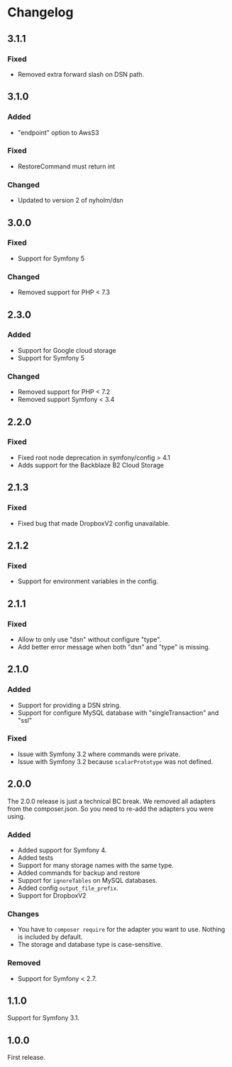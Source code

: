 # Changelog

## 3.1.1

### Fixed

- Removed extra forward slash on DSN path.

## 3.1.0

### Added

- "endpoint" option to AwsS3

### Fixed

- RestoreCommand must return int

### Changed

- Updated to version 2 of nyholm/dsn

## 3.0.0

### Fixed

- Support for Symfony 5

### Changed

- Removed support for PHP < 7.3

## 2.3.0

### Added

- Support for Google cloud storage
- Support for Symfony 5

### Changed

- Removed support for PHP < 7.2
- Removed support Symfony < 3.4

## 2.2.0

### Fixed

- Fixed root node deprecation in symfony/config > 4.1
- Adds support for the Backblaze B2 Cloud Storage

## 2.1.3

### Fixed

- Fixed bug that made DropboxV2 config unavailable.

## 2.1.2

### Fixed

- Support for environment variables in the config.

## 2.1.1

### Fixed

- Allow to only use "dsn" without configure "type".
- Add better error message when both "dsn" and "type" is missing.

## 2.1.0

### Added

- Support for providing a DSN string.
- Support for configure MySQL database with "singleTransaction" and "ssl"

### Fixed

- Issue with Symfony 3.2 where commands were private.
- Issue with Symfony 3.2 because `scalarPrototype` was not defined.

## 2.0.0

The 2.0.0 release is just a technical BC break. We removed all adapters from the
composer.json. So you need to re-add the adapters you were using.

### Added

- Added support for Symfony 4.
- Added tests
- Support for many storage names with the same type.
- Added commands for backup and restore
- Support for `ignoreTables` on MySQL databases.
- Added config `output_file_prefix`.
- Support for DropboxV2

### Changes

- You have to `composer require` for the adapter you want to use. Nothing is included by default.
- The storage and database type is case-sensitive.

### Removed

- Support for Symfony < 2.7.

## 1.1.0

Support for Symfony 3.1.

## 1.0.0

First release.
